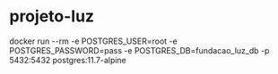 # projeto-luz

docker run --rm -e POSTGRES_USER=root -e POSTGRES_PASSWORD=pass -e POSTGRES_DB=fundacao_luz_db -p 5432:5432 postgres:11.7-alpine
